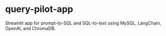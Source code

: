 # query-pilot-app
Streamlit app for prompt-to-SQL and SQL-to-text using MySQL, LangChain, OpenAI, and ChromaDB.
